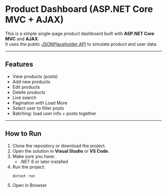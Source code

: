 # Product Dashboard (ASP.NET Core MVC + AJAX)

This is a simple single-page product dashboard built with **ASP.NET Core MVC** and **AJAX**.  
It uses the public [JSONPlaceholder API](https://jsonplaceholder.typicode.com) to simulate product and user data.

---

## Features

-  View products (posts)
-  Add new products
-  Edit products
-  Delete products
-  Live search
-  Pagination with Load More
-  Select user to filter posts
-  Batching: load user info + posts together

---

## How to Run

1. Clone the repository or download the project.
2. Open the solution in **Visual Studio** or **VS Code**.
3. Make sure you have:
   - .NET 6 or later installed
4. Run the project:
   ```bash
   dotnet run
5. Open in Browser
